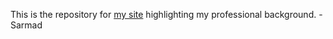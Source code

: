 This is the repository for [my site](www.smsiddiqui.com) highlighting my professional background. - Sarmad